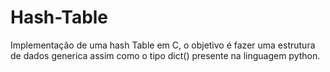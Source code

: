 # Hash-Table

Implementação de uma hash Table em C, o objetivo é fazer uma estrutura de dados generica assim como o tipo dict() presente na linguagem python.
